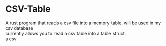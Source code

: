 # CSV-Table
A rust program that reads a csv file into a memory table. will be used in my csv database<br>
currently allows you to read a csv table into a table struct.<br>
a csv
